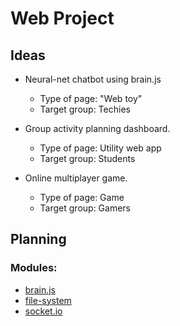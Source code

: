 # Web Project

## Ideas

* Neural-net chatbot using brain.js
	* Type of page: "Web toy"
	* Target group: Techies

* Group activity planning dashboard.
	* Type of page: Utility web app
	* Target group: Students
	
* Online multiplayer game.
	* Type of page: Game
	* Target group: Gamers

## Planning

### Modules:
* [brain.js](https://github.com/BrainJS/brain.js)
* [file-system](https://www.npmjs.com/package/file-system)
* [socket.io](https://socket.io/)